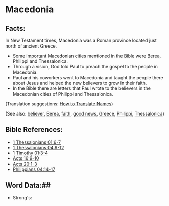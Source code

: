 # Macedonia #

## Facts: ##

In New Testament times, Macedonia was a Roman province located just north of ancient Greece.

* Some important Macedonian cities mentioned in the Bible were Berea, Philippi and Thessalonica.
* Through a vision, God told Paul to preach the gospel to the people in Macedonia.
* Paul and his coworkers went to Macedonia and taught the people there about Jesus and helped the new believers to grow in their faith.
* In the Bible there are letters that Paul wrote to the believers in the Macedonian cities of Philippi and Thessalonica.

(Translation suggestions: [How to Translate Names](rc://en/ta/man/translate/translate-names))

(See also: [believer](../kt/believer.md), [Berea](../other/berea.md), [faith](../kt/faith.md), [good news](../kt/goodnews.md), [Greece](../other/greece.md), [Philippi](../other/philippi.md), [Thessalonica](../other/thessalonica.md))

## Bible References: ##

* [1 Thessalonians 01:6-7](rc://en/tn/help/1th/01/06)
* [1 Thessalonians 04:9-12](rc://en/tn/help/1th/04/09)
* [1 Timothy 01:3-4](rc://en/tn/help/1ti/01/03)
* [Acts 16:9-10](rc://en/tn/help/act/16/09)
* [Acts 20:1-3](rc://en/tn/help/act/20/01)
* [Philippians 04:14-17](rc://en/tn/help/php/04/14)

## Word Data:##

* Strong's: 

